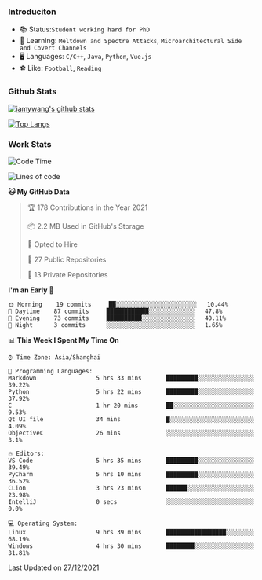 ### Introduciton

- 📚 Status:`Student working hard for PhD`
- 🔎 Learning: `Meltdown and Spectre Attacks`, `Microarchitectural Side and Covert Channels`
- 🖥️ Languages: `C/C++`, `Java`, `Python`, `Vue.js`
- ⚽ Like: `Football`, `Reading`

### Github Stats

[![iamywang's github stats](https://github-readme-stats.vercel.app/api?username=iamywang&count_private=true&show_icons=true)]()

[![Top Langs](https://github-readme-stats.vercel.app/api/top-langs/?username=iamywang&layout=compact)]()

### Work Stats

<!--START_SECTION:waka-->
![Code Time](http://img.shields.io/badge/Code%20Time-54%20hrs%2038%20mins-blue)

![Lines of code](https://img.shields.io/badge/From%20Hello%20World%20I%27ve%20Written-538%20Thousand%20lines%20of%20code-blue)

**🐱 My GitHub Data** 

> 🏆 178 Contributions in the Year 2021
 > 
> 📦 2.2 MB Used in GitHub's Storage 
 > 
> 💼 Opted to Hire
 > 
> 📜 27 Public Repositories 
 > 
> 🔑 13 Private Repositories  
 > 
**I'm an Early 🐤** 

```text
🌞 Morning    19 commits     ██░░░░░░░░░░░░░░░░░░░░░░░   10.44% 
🌆 Daytime    87 commits     ████████████░░░░░░░░░░░░░   47.8% 
🌃 Evening    73 commits     ██████████░░░░░░░░░░░░░░░   40.11% 
🌙 Night      3 commits      ░░░░░░░░░░░░░░░░░░░░░░░░░   1.65%

```


📊 **This Week I Spent My Time On** 

```text
⌚︎ Time Zone: Asia/Shanghai

💬 Programming Languages: 
Markdown                 5 hrs 33 mins       █████████░░░░░░░░░░░░░░░░   39.22% 
Python                   5 hrs 22 mins       █████████░░░░░░░░░░░░░░░░   37.92% 
C                        1 hr 20 mins        ██░░░░░░░░░░░░░░░░░░░░░░░   9.53% 
Qt UI file               34 mins             █░░░░░░░░░░░░░░░░░░░░░░░░   4.09% 
ObjectiveC               26 mins             ░░░░░░░░░░░░░░░░░░░░░░░░░   3.1%

🔥 Editors: 
VS Code                  5 hrs 35 mins       █████████░░░░░░░░░░░░░░░░   39.49% 
PyCharm                  5 hrs 10 mins       █████████░░░░░░░░░░░░░░░░   36.52% 
CLion                    3 hrs 23 mins       ██████░░░░░░░░░░░░░░░░░░░   23.98% 
IntelliJ                 0 secs              ░░░░░░░░░░░░░░░░░░░░░░░░░   0.0%

💻 Operating System: 
Linux                    9 hrs 39 mins       █████████████████░░░░░░░░   68.19% 
Windows                  4 hrs 30 mins       ████████░░░░░░░░░░░░░░░░░   31.81%

```


 Last Updated on 27/12/2021
<!--END_SECTION:waka-->
